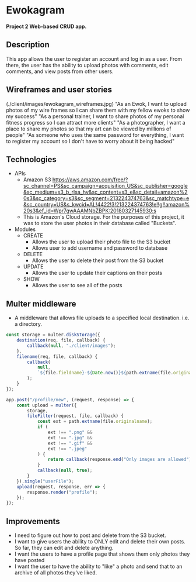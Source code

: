 # Ewokagram

**Project 2 Web-based CRUD app.**

## Description

This app allows the user to register an account and log in as a user. From there, the user has the ability to upload photos with comments, edit comments, and view posts from other users.

## Wireframes and user stories

(./client/images/ewokagram_wireframes.jpg)
"As an Ewok, I want to upload photos of my wire frames so I can share them with my fellow ewoks to show my success"
"As a personal trainer, I want to share photos of my personal fitness progress so I can attract more clients"
"As a photographer, I want a place to share my photos so that my art can be viewed by millions of people"
"As someone who uses the same password for everything, I want to register my account so I don't have to worry about it being hacked"

## Technologies

*   APIs
    *   Amazon S3 https://aws.amazon.com/free/?sc_channel=PS&sc_campaign=acquisition_US&sc_publisher=google&sc_medium=s3_b_rlsa_hv&sc_content=s3_e&sc_detail=amazon%20s3&sc_category=s3&sc_segment=213224374763&sc_matchtype=e&sc_country=US&s_kwcid=AL!4422!3!213224374763!e!!g!!amazon%20s3&ef_id=Wpr7gwAAAMNbZBPK:20180327145930:s
    *   This is Amazon's Cloud storage. For the purposes of this project, it was to store the user photos in their database called "Buckets".
*   Modules
    *   CREATE
        *   Allows the user to upload their photo file to the S3 bucket
        *   Allows user to add username and password to database
    *   DELETE
        *   Allows the user to delete their post from the S3 bucket
    *   UPDATE
        *   Allows the user to update their captions on their posts
    *   SHOW
        *   Allows the user to see all of the posts

## Multer middleware

*   A middleware that allows file uploads to a specified local destination. i.e. a directory.


```javascript
const storage = multer.diskStorage({
    destination(req, file, callback) {
        callback(null, "./client/images");
    },
    filename(req, file, callback) {
        callback(
            null,
            `${file.fieldname}-${Date.now()}${path.extname(file.originalname)}`
        );
    }
});

app.post("/profile/new", (request, response) => {
    const upload = multer({
        storage,
        fileFilter(request, file, callback) {
            const ext = path.extname(file.originalname);
            if (
                ext !== ".png" &&
                ext !== ".jpg" &&
                ext !== ".gif" &&
                ext !== ".jpeg"
            ) {
                return callback(response.end("Only images are allowed"), null);
            }
            callback(null, true);
        }
    }).single("userFile");
    upload(request, response, err => {
        response.render("profile");
    });
});
```

## Improvements

*   I need to figure out how to post and delete from the S3 bucket.
*   I want to give users the ability to ONLY edit and delete their own posts. So far, they can edit and delete anything.
*   I want the users to have a profile page that shows them only photos they have posted
*   I want the user to have the ability to "like" a photo and send that to an archive of all photos they've liked.

